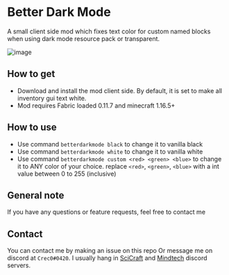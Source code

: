 # Better Dark Mode
A small client side mod which fixes text color for custom named blocks when using dark mode resource pack or transparent.

![image](https://user-images.githubusercontent.com/83436716/135770520-a45f6ed0-dfd5-416d-93a4-68fd7c1b1ddb.png)

## How to get
* Download and install the mod client side. By default, it is set to make all inventory gui text white.
* Mod requires Fabric loaded 0.11.7 and minecraft 1.16.5+

## How to use
* Use command `betterdarkmode black` to change it to vanilla black
* Use command `betterdarkmode white` to change it to vanilla white
* Use command `betterdarkmode custom <red> <green> <blue>` to change it to ANY color of your choice. replace `<red>`, `<green>`, `<blue>` with a int value between 0 to 255 (inclusive)

## General note
If you have any questions or feature requests, feel free to contact me

## Contact
You can contact me by making an issue on this repo Or message me on discord at `Crec0#0420`. 
I usually hang in [SciCraft](http://discord.gg/SciCraft) and [Mindtech](https://discord.gg/4fAAYw7P3s) discord servers.
